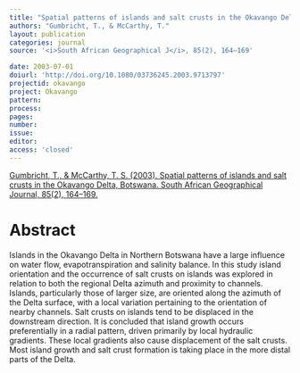 ```yaml
---
title: "Spatial patterns of islands and salt crusts in the Okavango Delta, Botswana."
authors: "Gumbricht, T., & McCarthy, T."
layout: publication
categories: journal
source: '<i>South African Geographical J</i>, 85(2), 164–169'

date: 2003-07-01
doiurl: 'http://doi.org/10.1080/03736245.2003.9713797'
projectid: okavango
project: Okavango
pattern:
process:
pages:
number:
issue:
editor:
access: 'closed'
---
```


[Gumbricht, T., & McCarthy, T. S. (2003). Spatial patterns of islands and salt crusts in the Okavango Delta, Botswana. South African Geographical Journal, 85(2), 164–169.](http://doi.org/10.1080/03736245.2003.9713797)

<h1 class='foot-description'>Abstract</h1>

Islands in the Okavango Delta in Northern Botswana have a large influence on water flow, evapotranspiration and salinity balance. In this study island orientation and the occurrence of salt crusts on islands was explored in relation to both the regional Delta azimuth and proximity to channels. Islands, particularly those of larger size, are oriented along the azimuth of the Delta surface, with a local variation pertaining to the orientation of nearby channels. Salt crusts on islands tend to be displaced in the downstream direction. It is concluded that island growth occurs preferentially in a radial pattern, driven primarily by local hydraulic gradients. These local gradients also cause displacement of the salt crusts. Most island growth and salt crust formation is taking place in the more distal parts of the Delta.
